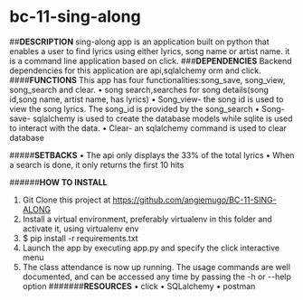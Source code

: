# bc-11-sing-along
##**DESCRIPTION**
sing-along app is an application built on python that enables a user to find lyrics using either lyrics, song name or artist name. 
it is a command line application based on click.
###**DEPENDENCIES**
Backend dependencies for this application are api,sqlalchemy orm and click.
####**FUNCTIONS**
This app has four functionalities:song_save, song_view, song_search and clear.
•	song search,searches for song details(song id,song name, artist name, has lyrics)
•	Song_view- the song id is used to view the song lyrics. The song_id is provided by the song_search
•	Song-save- sqlalchemy is used to create the database models while sqlite is used to interact with the data.
•	Clear- an sqlalchemy command is used to clear database

#####**SETBACKS**
•	The api only displays the 33% of the total lyrics
•	When a search is done, it only returns the first 10 hits

######**HOW TO INSTALL**
1.	Git  Clone this project at https://github.com/angiemugo/BC-11-SING-ALONG 
2.	Install a virtual environment, preferably virtualenv in this folder and activate it, using  virtualenv env
3.	$ pip install -r requirements.txt
4.	Launch the app by executing app.py and specify the click interactive menu
5.	The class attendance is now up running. The usage commands are well documented, and can be accessed any time by passing the -h or --help option
#######**RESOURCES**
•	click
•	SQLalchemy
•	postman




